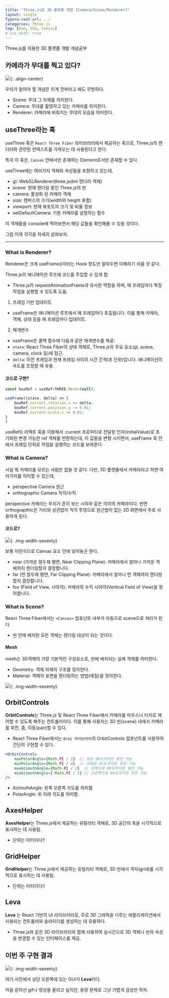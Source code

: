 ```yaml
---
title: "Three.js로 3D 플랫폼 개발 [Camera/Scene/Renderer]"
layout: single
Typora-root-url: ../
categories: Three.js
tag: [Dom, SVG, Canvas]
# use_math: true
---
```


Three.js를 이용한 3D 플랫폼 개발 개념공부

## 카메라가 무대를 찍고 있다?

![]({{site.url}}/images/2025-01-16-threejs-renderer/camera.jpg){: .align-center}

우리가 알아야 할 개념은 이게 전부라고 봐도 무방하다.

- Scene: 무대 그 자체를 의미한다.
- Camera: 무대를 촬영하고 있는 카메라를 의미한다.
- Renderer: 카메라에 비춰지는 무대의 모습을 의미한다.

## useThree라는 훅

useThree 훅은 `React Three Fiber` 라이브러리에서 제공하는 훅으로, Three.js의 렌더러와 관련된 컨텍스트를 가져오는 데 사용된다고 한다.

특히 이 훅은, `Canvas` 안에서만 존재하는 Element로서만 존재할 수 있다.

useThree에는 여러가지 객체와 속성들을 포함하고 있는데,
- gl: WebGLRenderer(three.jsdml 렌더러 객체)
- scene: 현재 렌더링 중인 Three.js의 씬
- camera: 활성화 된 카메라 객체
- size: 캔버스의 크기(width와 height 포함)
- viewport: 현재 뷰포트의 크기 및 비율 정보
- setDefaultCamera: 기본 카메라를 설정하는 함수

이 객체들을 console에 찍어보면서 해당 값들을 확인해볼 수 있을 것이다.

그럼 이제 각각을 자세히 살펴보자.

---
### What is Renderer?

Renderer은 크게 useFrame()이라는 Hook 정도만 알아두면 이해하기 쉬울 것 같다. 

Three.js의 애니메이션 루프에 코드를 주입할 수 있게 함.
- Three.js의 requestAnimationFrame과 유사한 역할을 하며, 매 프레임마다 특정 작업을 실행할 수 있도록 도움.

1. 프레임 기반 업데이트
- useFrame은 애니메이션 루프에서 매 프레임마다 호출됩니다. 이를 통해 카메라, 객체, 상태 등을 매 프레임마다 업데이트.

2. 매개변수
- useFrame은 콜백 함수에 다음과 같은 매개변수를 제공:
- `state`: React Three Fiber의 상태 객체로, Three.js의 주요 요소(gl, scene, camera, clock 등)에 접근.
- `delta`: 이전 프레임과 현재 프레임 사이의 시간 간격(초 단위)입니다. 애니메이션의 속도를 조정할 때 유용.

#### 코드로 구현?
```js
const boxRef = useRef<THREE.Mesh>(null);

useFrame((state, delta) => {
	boxRef.current.rotation.x += delta;
	boxRef.current.position.y -= 0.01;
	boxRef.current.scale.z += 0.01;
}
)
```

useRef() 리액트 훅을 이용해서 .current 프로퍼티로 전달된 인자(initialValue)로 초기화된 변경 가능한 ref 객체를 반환하는데, 이 값들을 변형 시키면서, useFrame 훅 안에서 프레임 단위로 작업을 실행하는 코드를 보여준다.

### What is Camera?

사실 뭐 카메라를 모르는 사람은 없을 것 같다. 다만, 3D 플랫폼에서 카메라라고 하면 여러가지를 의미할 수 있는데,
- perspective Camera 원근
- orthographic Camera 직각/수직

perspective 카메라는 우리가 흔히 보는 시야와 같은 의미의 카메라이다. 반면 orthograpthic은 거리와 상관없이 직각 투영으로 원근법이 없는 2D 화면에서 주로 사용하게 된다.

#### 코드로?

![]({{site.url}}/images/2025-01-16-threejs-renderer/canvas.png){: .img-width-seventy}

보통 이런식으로  Canvas 요소 안에 넣어놓곤 한다.

- near (가까운 절두체 평면, Near Clipping Plane): 카메라에서 얼마나 가까운 객체까지 렌더링할지 결정합니다.
- far (먼 절두체 평면, Far Clipping Plane): 카메라에서 얼마나 먼 객체까지 렌더링할지 결정합니다.
- fov (Field of View, 시야각): 카메라의 수직 시야각(Vertical Field of View)을 정의합니다.

### What is Scene?

React Three Fiber에서는 `<Canvas>` 컴포넌트 내부가 자동으로 scene으로 처리가 된다.
- 씬 안에 배치된 모든 객체는 렌더링 대상이 되는 것이다.

#### Mesh
mesh는 3D객체의 가장 기본적인 구성요소로, 씬에 배치되는 실제 객체를 의미한다.
- Geometry: 객체 자체의 구조를 정의한다.
- Material: 객체의 표면을 렌더링하는 방법(재질)을 정의한다.

![]({{site.url}}/images/2025-01-16-threejs-renderer/mesh.png){: .img-width-seventy}

## OrbitControls

**OrbitControls**는 Three.js 및 React Three Fiber에서 카메라를 마우스나 터치로 제어할 수 있도록 해주는 컨트롤러이다. 이를 통해 사용자는 3D 씬(scene) 내에서 카메라를 회전, 줌, 이동(pan)할 수 있다.
- React Three Fiber에서는 `drei 라이브러리`의 OrbitControls 컴포넌트를 사용하여 간단히 구현할 수 있다.

```jsx
<OrbitControls
	maxPolarAngle={Math.PI / 2}  // 위로 90도까지만 회전 가능
	minPolarAngle={Math.PI / 4}  // 아래로 45도까지만 회전 가능
	maxAzimuthAngle={Math.PI / 2}  // 왼쪽으로 90도까지만 회전 가능
	minAzimuthAngle={-Math.PI / 2} // 오른쪽으로 90도까지만 회전 가능
/>
```
- AzimuthAngle: 왼쪽 오른쪽 각도를 의미함.
- PolarAngle: 위 아래 각도를 의미함.


## AxesHelper
**AxesHelper**는 Three.js에서 제공하는 유틸리티 객체로, 3D 공간의 축을 시각적으로 표시하는 데 사용됨.
- 단위는 미터이다!!

## GridHelper
**GridHelper**는 Three.js에서 제공하는 유틸리티 객체로, 3D 씬에서 격자(grid)를 시각적으로 표시하는 데 사용됨.
- 단위는 미터이다!!

## Leva
**Leva** 는 React 기반의 UI 라이브러리로, 주로 3D 그래픽을 다루는 애플리케이션에서 사용되는 컨트롤러와 슬라이더를 생성하는 데 유용하다.
- Three.js와 같은 3D 라이브러리와 함께 사용하여 실시간으로 3D 객체나 씬의 속성을 변경할 수 있는 인터페이스를 제공.


## 이번 주 구현 결과

![]({{site.url}}/images/2025-01-16-threejs-renderer/result.png){: .img-width-seventy}

여기 사진에서 상단 오른쪽에 있는 GUI가 **Leva**이다.

마음 같아선 gif나 영상을 올리고 싶지만, 용량 문제로 그냥 가볍게 감상만 하자.